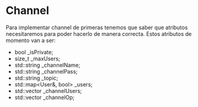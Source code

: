 # Channel

Para implementar channel de primeras tenemos que saber que atributos necesitaremos para poder hacerlo de manera correcta. Estos atributos de momento van a ser:
* bool        _isPrivate;
* size_t      _maxUsers;
* std::string _channelName;
* std::string _channelPass;
* std::string _topic;
* std::map<User&, bool> _users;
* std::vector<User> _channelUsers;
* std::vector<User> _channelOp;